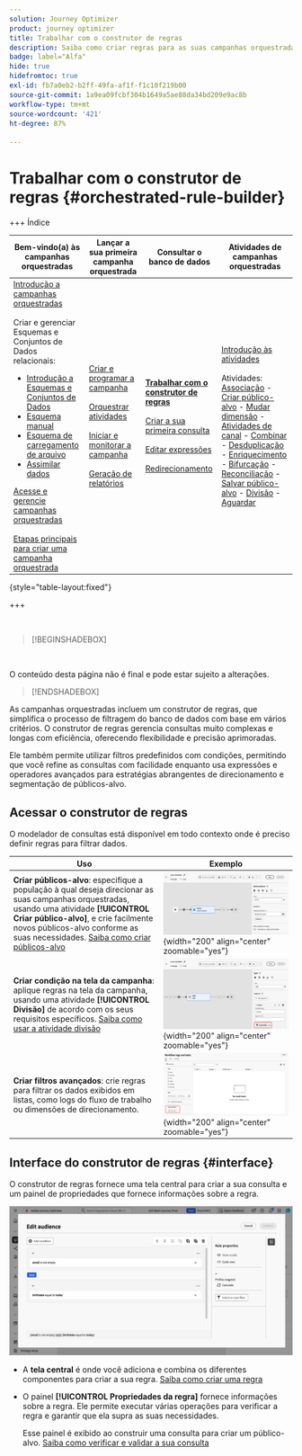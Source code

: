 ```yaml
---
solution: Journey Optimizer
product: journey optimizer
title: Trabalhar com o construtor de regras
description: Saiba como criar regras para as suas campanhas orquestradas
badge: label="Alfa"
hide: true
hidefromtoc: true
exl-id: fb7a0eb2-b2ff-49fa-af1f-f1c10f219b00
source-git-commit: 1a9ea09fcbf304b1649a5ae88da34bd209e9ac8b
workflow-type: tm+mt
source-wordcount: '421'
ht-degree: 87%

---
```



# Trabalhar com o construtor de regras {#orchestrated-rule-builder}

+++ Índice 

| Bem-vindo(a) às campanhas orquestradas | Lançar a sua primeira campanha orquestrada | Consultar o banco de dados | Atividades de campanhas orquestradas |
|---|---|---|---|
| [Introdução a campanhas orquestradas](gs-orchestrated-campaigns.md)<br/><br/>Criar e gerenciar Esquemas e Conjuntos de Dados relacionais:</br> <ul><li>[Introdução a Esquemas e Conjuntos de Dados](gs-schemas.md)</li><li>[Esquema manual](manual-schema.md)</li><li>[Esquema de carregamento de arquivo](file-upload-schema.md)</li><li>[Assimilar dados](ingest-data.md)</li></ul>[Acesse e gerencie campanhas orquestradas](access-manage-orchestrated-campaigns.md)<br/><br/>[Etapas principais para criar uma campanha orquestrada](gs-campaign-creation.md) | [Criar e programar a campanha](create-orchestrated-campaign.md)<br/><br/>[Orquestrar atividades](orchestrate-activities.md)<br/><br/>[Iniciar e monitorar a campanha](start-monitor-campaigns.md)<br/><br/>[Geração de relatórios](reporting-campaigns.md) | <b>[Trabalhar com o construtor de regras](orchestrated-rule-builder.md)</b><br/><br/>[Criar a sua primeira consulta](build-query.md)<br/><br/>[Editar expressões](edit-expressions.md)<br/><br/>[Redirecionamento](retarget.md) | [Introdução às atividades](activities/about-activities.md)<br/><br/>Atividades:<br/>[Associação](activities/and-join.md) - [Criar público-alvo](activities/build-audience.md) - [Mudar dimensão](activities/change-dimension.md) - [Atividades de canal](activities/channels.md) - [Combinar](activities/combine.md) - [Desduplicação](activities/deduplication.md) - [Enriquecimento](activities/enrichment.md) - [Bifurcação](activities/fork.md) - [Reconciliação](activities/reconciliation.md) - [Salvar público-alvo](activities/save-audience.md) - [Divisão](activities/split.md) - [Aguardar](activities/wait.md) |

{style="table-layout:fixed"}

+++

<br/>

>[!BEGINSHADEBOX]

</br>

O conteúdo desta página não é final e pode estar sujeito a alterações.

>[!ENDSHADEBOX]

As campanhas orquestradas incluem um construtor de regras, que simplifica o processo de filtragem do banco de dados com base em vários critérios. O construtor de regras gerencia consultas muito complexas e longas com eficiência, oferecendo flexibilidade e precisão aprimoradas.

Ele também permite utilizar filtros predefinidos com condições, permitindo que você refine as consultas com facilidade enquanto usa expressões e operadores avançados para estratégias abrangentes de direcionamento e segmentação de públicos-alvo.

## Acessar o construtor de regras

O modelador de consultas está disponível em todo contexto onde é preciso definir regras para filtrar dados.

| Uso | Exemplo |
|  ---  |  ---  |
| **Criar públicos-alvo**: especifique a população à qual deseja direcionar as suas campanhas orquestradas, usando uma atividade **[!UICONTROL Criar público-alvo]**, e crie facilmente novos públicos-alvo conforme as suas necessidades. [Saiba como criar públicos-alvo](../orchestrated/activities/build-audience.md) | ![Imagem mostrando como acessar a interface de criação de públicos-alvo](assets/query-access-audience.png){width="200" align="center" zoomable="yes"} |
| **Criar condição na tela da campanha**: aplique regras na tela da campanha, usando uma atividade **[!UICONTROL Divisão]** de acordo com os seus requisitos específicos. [Saiba como usar a atividade divisão](../orchestrated/activities/split.md) | ![Imagem mostrando como acessar as opções de personalização do fluxo de trabalho](assets/query-access-split.png){width="200" align="center" zoomable="yes"} |
| **Criar filtros avançados**: crie regras para filtrar os dados exibidos em listas, como logs do fluxo de trabalho ou dimensões de direcionamento. | ![Imagem mostrando como personalizar os filtros de lista](assets/query-access-advanced-filters.png){width="200" align="center" zoomable="yes"} |

## Interface do construtor de regras {#interface}

O construtor de regras fornece uma tela central para criar a sua consulta e um painel de propriedades que fornece informações sobre a regra.

![Imagem mostrando a interface do construtor de regras](assets/rule-builder-interface.png)

* A **tela central** é onde você adiciona e combina os diferentes componentes para criar a sua regra. [Saiba como criar uma regra](../orchestrated/build-query.md)

* O painel **[!UICONTROL Propriedades da regra]** fornece informações sobre a regra. Ele permite executar várias operações para verificar a regra e garantir que ela supra as suas necessidades.

  Esse painel é exibido ao construir uma consulta para criar um público-alvo. [Saiba como verificar e validar a sua consulta](build-query.md#check-and-validate-your-query)

